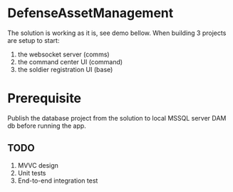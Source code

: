 # DefenseAssetManagement

The solution is working as it is, see demo bellow. When building 3 projects are setup to start:

1. the websocket server (comms)
2. the command center UI (command)
3. the soldier registration UI (base)

# Prerequisite

Publish the database project from the solution to local MSSQL server DAM db before running the app.

## TODO

1. MVVC design
2. Unit tests
3. End-to-end integration test